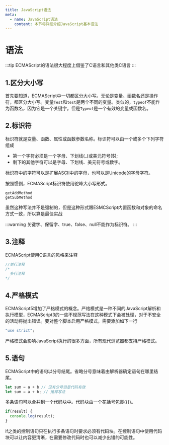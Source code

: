 ```yaml
---
title: JavaScript语法
meta:
  - name: JavaScript语法
    content: 本节将详细介绍JavaScript基本语法
---
```

# 语法
:::tip
ECMAScript的语法很大程度上借鉴了C语言和其他类C语言
:::

## 1.区分大小写
首先要知道，ECMAScript中一切都区分大小写。无论是变量、函数名还是操作符，都区分大小写。变量`Test`和`test`是两个不同的变量。类似的，`typeof`不能作为函数名，因为它是一个关键字。但是`Typeof`是一个有效的变量或函数名。

## 2.标识符
标识符就是变量、函数、属性或函数参数名称。标识符可以由一个或多个下列字符组成

- 第一个字符必须是一个字母、下划线(_)或美元符号($);
- 剩下的其他字符可以是字母、下划线、美元符号或数字。

标识符中的字符可以是扩展ASCII中的字母，也可以是Unicode的字母字符。

按照惯例，ECMAScript标识符使用驼峰大小写形式。
```
getAddMethod
getSubMethod
```
虽然这种写法并不是强制的，但是这种形式跟ESMCScript内置函数和对象的命名方式一致，所以算是最佳实战

:::warning
关键字、保留字、true、false、null不能作为标识符。
:::

## 3.注释
ECMAScript使用C语言的风格来注释
```js
//单行注释
/*
  多行注释
*/
``` 
## 4.严格模式
ECMAScript5增加了严格模式的概念。严格模式是一种不同的JavaScript解析和执行模型，ECMAScript3的一些不规范写法在这种模式下会被处理，对于不安全的活动将抛出错误。要对整个脚本启用严格模式，需要添加如下一行
```js
"use strict";
```
严格模式会影响JavaScript执行的很多方面，所有现代浏览器都支持严格模式。

## 5.语句
ECMAScript中的语句以分号结尾。省略分号意味着由解析器确定语句在哪里结尾。
```js
let sum = a + b // 没有分号但是代码有效
let sum = a + b; // 推荐写法
```
多条语句可以合并到一个代码块中。代码块由一个花括号包裹({})。
```js
if(result) {
  console.log(result);
}
```
if之类的控制语句只在执行多条语句时要求必须有代码块。在控制语句中使用代码块可以让内容更清晰，在需要修改代码时也可以减少出错的可能性。
